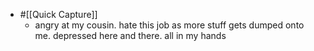- #[[Quick Capture]]
	 - angry at my cousin. hate this job as more stuff gets dumped onto me. depressed here and there. all in my hands
